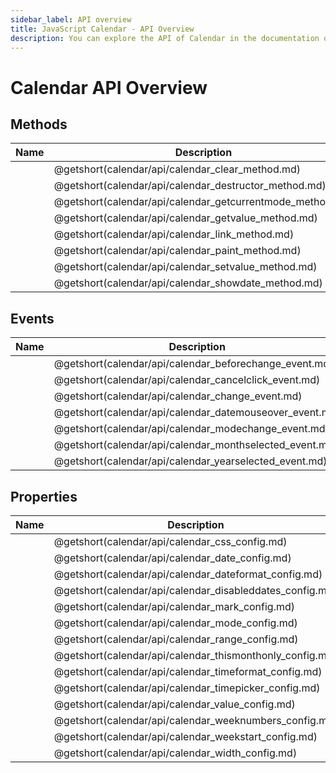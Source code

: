 ```yaml
---
sidebar_label: API overview
title: JavaScript Calendar - API Overview
description: You can explore the API of Calendar in the documentation of the DHTMLX JavaScript UI library. Browse developer guides and API reference, try out code examples and live demos, and download a free 30-day evaluation version of DHTMLX Suite 7.
---
```


# Calendar API Overview

## Methods

| Name                                               | Description                                               |
| -------------------------------------------------- | --------------------------------------------------------- |
| [](calendar/api/calendar_clear_method.md)          | @getshort(calendar/api/calendar_clear_method.md)          |
| [](calendar/api/calendar_destructor_method.md)     | @getshort(calendar/api/calendar_destructor_method.md)     |
| [](calendar/api/calendar_getcurrentmode_method.md) | @getshort(calendar/api/calendar_getcurrentmode_method.md) |
| [](calendar/api/calendar_getvalue_method.md)       | @getshort(calendar/api/calendar_getvalue_method.md)       |
| [](calendar/api/calendar_link_method.md)           | @getshort(calendar/api/calendar_link_method.md)           |
| [](calendar/api/calendar_paint_method.md)          | @getshort(calendar/api/calendar_paint_method.md)          |
| [](calendar/api/calendar_setvalue_method.md)       | @getshort(calendar/api/calendar_setvalue_method.md)       |
| [](calendar/api/calendar_showdate_method.md)       | @getshort(calendar/api/calendar_showdate_method.md)       |

## Events

| Name                                             | Description                                             |
| ------------------------------------------------ | ------------------------------------------------------- |
| [](calendar/api/calendar_beforechange_event.md)  | @getshort(calendar/api/calendar_beforechange_event.md)  |
| [](calendar/api/calendar_cancelclick_event.md)   | @getshort(calendar/api/calendar_cancelclick_event.md)   |
| [](calendar/api/calendar_change_event.md)        | @getshort(calendar/api/calendar_change_event.md)        |
| [](calendar/api/calendar_datemouseover_event.md) | @getshort(calendar/api/calendar_datemouseover_event.md) |
| [](calendar/api/calendar_modechange_event.md)    | @getshort(calendar/api/calendar_modechange_event.md)    |
| [](calendar/api/calendar_monthselected_event.md) | @getshort(calendar/api/calendar_monthselected_event.md) |
| [](calendar/api/calendar_yearselected_event.md)  | @getshort(calendar/api/calendar_yearselected_event.md)  |

## Properties

| Name                                              | Description                                              |
| ------------------------------------------------- | -------------------------------------------------------- |
| [](calendar/api/calendar_css_config.md)           | @getshort(calendar/api/calendar_css_config.md)           |
| [](calendar/api/calendar_date_config.md)          | @getshort(calendar/api/calendar_date_config.md)          |
| [](calendar/api/calendar_dateformat_config.md)    | @getshort(calendar/api/calendar_dateformat_config.md)    |
| [](calendar/api/calendar_disableddates_config.md) | @getshort(calendar/api/calendar_disableddates_config.md) |
| [](calendar/api/calendar_mark_config.md)          | @getshort(calendar/api/calendar_mark_config.md)          |
| [](calendar/api/calendar_mode_config.md)          | @getshort(calendar/api/calendar_mode_config.md)          |
| [](calendar/api/calendar_range_config.md)         | @getshort(calendar/api/calendar_range_config.md)         |
| [](calendar/api/calendar_thismonthonly_config.md) | @getshort(calendar/api/calendar_thismonthonly_config.md) |
| [](calendar/api/calendar_timeformat_config.md)    | @getshort(calendar/api/calendar_timeformat_config.md)    |
| [](calendar/api/calendar_timepicker_config.md)    | @getshort(calendar/api/calendar_timepicker_config.md)    |
| [](calendar/api/calendar_value_config.md)         | @getshort(calendar/api/calendar_value_config.md)         |
| [](calendar/api/calendar_weeknumbers_config.md)   | @getshort(calendar/api/calendar_weeknumbers_config.md)   |
| [](calendar/api/calendar_weekstart_config.md)     | @getshort(calendar/api/calendar_weekstart_config.md)     |
| [](calendar/api/calendar_width_config.md)         | @getshort(calendar/api/calendar_width_config.md)         |
